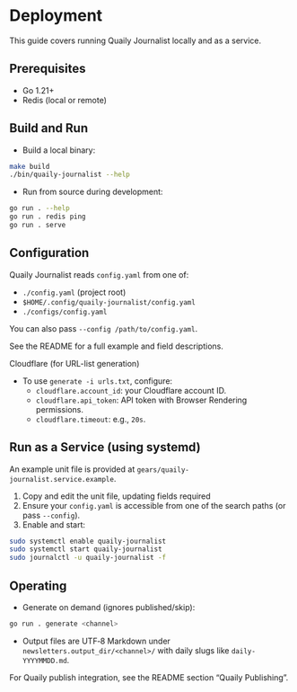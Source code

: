# Deployment

This guide covers running Quaily Journalist locally and as a service.

## Prerequisites

- Go 1.21+
- Redis (local or remote)

## Build and Run

- Build a local binary:

```bash
make build
./bin/quaily-journalist --help
```

- Run from source during development:

```bash
go run . --help
go run . redis ping
go run . serve
```

## Configuration

Quaily Journalist reads `config.yaml` from one of:

- `./config.yaml` (project root)
- `$HOME/.config/quaily-journalist/config.yaml`
- `./configs/config.yaml`

You can also pass `--config /path/to/config.yaml`.

See the README for a full example and field descriptions.

Cloudflare (for URL-list generation)

- To use `generate -i urls.txt`, configure:
  - `cloudflare.account_id`: your Cloudflare account ID.
  - `cloudflare.api_token`: API token with Browser Rendering permissions.
  - `cloudflare.timeout`: e.g., `20s`.

## Run as a Service (using systemd)

An example unit file is provided at `gears/quaily-journalist.service.example`.

1) Copy and edit the unit file, updating fields required
2) Ensure your `config.yaml` is accessible from one of the search paths (or pass `--config`).
3) Enable and start:

```bash
sudo systemctl enable quaily-journalist
sudo systemctl start quaily-journalist
sudo journalctl -u quaily-journalist -f
```

## Operating

- Generate on demand (ignores published/skip):

```bash
go run . generate <channel>
```

- Output files are UTF‑8 Markdown under `newsletters.output_dir/<channel>/` with daily slugs like `daily-YYYYMMDD.md`.

For Quaily publish integration, see the README section “Quaily Publishing”.
